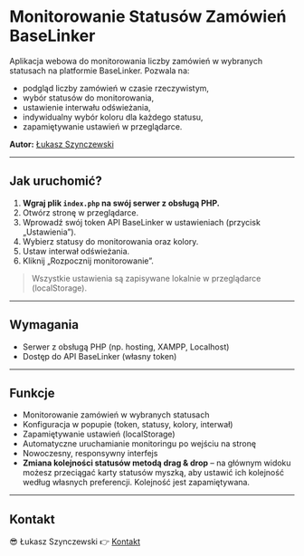 # Monitorowanie Statusów Zamówień BaseLinker

Aplikacja webowa do monitorowania liczby zamówień w wybranych statusach na platformie BaseLinker. Pozwala na:
- podgląd liczby zamówień w czasie rzeczywistym,
- wybór statusów do monitorowania,
- ustawienie interwału odświeżania,
- indywidualny wybór koloru dla każdego statusu,
- zapamiętywanie ustawień w przeglądarce.

**Autor:** [Łukasz Szynczewski](https://linktr.ee/szynczewski)

---

## Jak uruchomić?

1. **Wgraj plik `index.php` na swój serwer z obsługą PHP.**
2. Otwórz stronę w przeglądarce.
3. Wprowadź swój token API BaseLinker w ustawieniach (przycisk „Ustawienia”).
4. Wybierz statusy do monitorowania oraz kolory.
5. Ustaw interwał odświeżania.
6. Kliknij „Rozpocznij monitorowanie”.

> Wszystkie ustawienia są zapisywane lokalnie w przeglądarce (localStorage).

---

## Wymagania

- Serwer z obsługą PHP (np. hosting, XAMPP, Localhost)
- Dostęp do API BaseLinker (własny token)

---

## Funkcje

- Monitorowanie zamówień w wybranych statusach
- Konfiguracja w popupie (token, statusy, kolory, interwał)
- Zapamiętywanie ustawień (localStorage)
- Automatyczne uruchamianie monitoringu po wejściu na stronę
- Nowoczesny, responsywny interfejs
- **Zmiana kolejności statusów metodą drag & drop** – na głównym widoku możesz przeciągać karty statusów myszką, aby ustawić ich kolejność według własnych preferencji. Kolejność jest zapamiętywana.

---

## Kontakt

😎 Łukasz Szynczewski 👉 [Kontakt](https://linktr.ee/szynczewski)